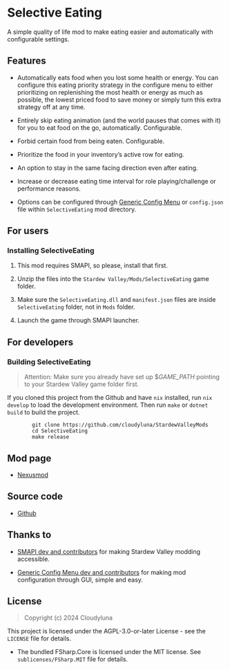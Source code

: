 # Selective Eating

A simple quality of life mod to make eating easier and automatically
with configurable settings.

## Features

- Automatically eats food when you lost some health or energy. You can
  configure this eating priority strategy in the configure menu to
  either prioritizing on replenishing the most health or energy as much
  as possible, the lowest priced food to save money or simply turn this
  extra strategy off at any time.

- Entirely skip eating animation (and the world pauses that comes with
  it) for you to eat food on the go, automatically. Configurable.

- Forbid certain food from being eaten. Configurable.

- Prioritize the food in your inventory’s active row for eating.

- An option to stay in the same facing direction even after eating.

- Increase or decrease eating time interval for role playing/challenge
  or performance reasons.

- Options can be configured through [Generic Config
  Menu](https://www.nexusmods.com/stardewvalley/mods/5098) or
  `config.json` file within `SelectiveEating` mod directory.

## For users

### Installing SelectiveEating

1.  This mod requires SMAPI, so please, install that first.

2.  Unzip the files into the `Stardew Valley/Mods/SelectiveEating` game
    folder.

3.  Make sure the `SelectiveEating.dll` and `manifest.json` files are
    inside `SelectiveEating` folder, not in `Mods` folder.

4.  Launch the game through SMAPI launcher.

## For developers

### Building SelectiveEating

> Attention: Make sure you already have set up \$*GAME_PATH* pointing to
> your Stardew Valley game folder first.

If you cloned this project from the Github and have `nix` installed, run
`nix develop` to load the development environment. Then run `make` or
`dotnet build` to build the project.

            git clone https://github.com/cloudyluna/StardewValleyMods
            cd SelectiveEating
            make release

## Mod page

- [Nexusmod](https://www.nexusmods.com/stardewvalley/mods/26831)

## Source code

- [Github](https://github.com/cloudyluna/StardewValleyMods/tree/main/SelectiveEating)

## Thanks to

- [SMAPI dev and contributors](https://github.com/Pathoschild/SMAPI) for
  making Stardew Valley modding accessible.

- [Generic Config Menu dev and
  contributors](https://www.nexusmods.com/stardewvalley/mods/5098) for
  making mod configuration through GUI, simple and easy.

## License

> Copyright (c) 2024 Cloudyluna

This project is licensed under the AGPL-3.0-or-later License - see the
`LICENSE` file for details.

- The bundled FSharp.Core is licensed under the MIT license. See
  `sublicenses/FSharp.MIT` file for details.
